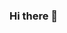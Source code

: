 ### Hi there 👋

<!--
**Raiyan1993/Raiyan1993** is a ✨ _special_ ✨ repository because its `README.md` (this file) appears on your GitHub profile.

Here are some ideas to get you started:

    👋 Hi, I’m @Raiyan444
    👀 I’m interested in DevSecOps!
    🌱 I’m currently learning a lot.
    💞️ I’m looking to collaborate on open source project.
    📫 Reach me here mohamedraiyan@zoho.com


